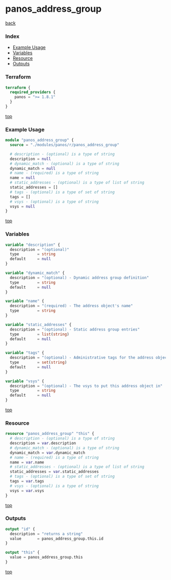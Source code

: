 # panos_address_group

[back](../panos.md)

### Index

- [Example Usage](#example-usage)
- [Variables](#variables)
- [Resource](#resource)
- [Outputs](#outputs)

### Terraform

```terraform
terraform {
  required_providers {
    panos = ">= 1.8.1"
  }
}
```

[top](#index)

### Example Usage

```terraform
module "panos_address_group" {
  source = "./modules/panos/r/panos_address_group"

  # description - (optional) is a type of string
  description = null
  # dynamic_match - (optional) is a type of string
  dynamic_match = null
  # name - (required) is a type of string
  name = null
  # static_addresses - (optional) is a type of list of string
  static_addresses = []
  # tags - (optional) is a type of set of string
  tags = []
  # vsys - (optional) is a type of string
  vsys = null
}
```

[top](#index)

### Variables

```terraform
variable "description" {
  description = "(optional)"
  type        = string
  default     = null
}

variable "dynamic_match" {
  description = "(optional) - Dynamic address group definition"
  type        = string
  default     = null
}

variable "name" {
  description = "(required) - The address object's name"
  type        = string
}

variable "static_addresses" {
  description = "(optional) - Static address group entries"
  type        = list(string)
  default     = null
}

variable "tags" {
  description = "(optional) - Administrative tags for the address object"
  type        = set(string)
  default     = null
}

variable "vsys" {
  description = "(optional) - The vsys to put this address object in"
  type        = string
  default     = null
}
```

[top](#index)

### Resource

```terraform
resource "panos_address_group" "this" {
  # description - (optional) is a type of string
  description = var.description
  # dynamic_match - (optional) is a type of string
  dynamic_match = var.dynamic_match
  # name - (required) is a type of string
  name = var.name
  # static_addresses - (optional) is a type of list of string
  static_addresses = var.static_addresses
  # tags - (optional) is a type of set of string
  tags = var.tags
  # vsys - (optional) is a type of string
  vsys = var.vsys
}
```

[top](#index)

### Outputs

```terraform
output "id" {
  description = "returns a string"
  value       = panos_address_group.this.id
}

output "this" {
  value = panos_address_group.this
}
```

[top](#index)